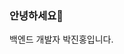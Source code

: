 ### 안녕하세요👋
백엔드 개발자 박진홍입니다.
<!--
**pjh2149/pjh2149** is a ✨ _special_ ✨ repository because its `README.md` (this file) appears on your GitHub profile.

Here are some ideas to get you started:
language
<img src="https://img.shields.io/#F7DF1E/javaScript-3766AB?style=flat-square&logo=simpleicons에서_아이콘이름&logoColor=white"/></a>&nbsp 

- 🔭 I’m currently working on ...
- 🌱 I’m currently learning ...
- 👯 I’m looking to collaborate on ...
- 🤔 I’m looking for help with ...
- 💬 Ask me about ...
- 📫 How to reach me: ...
- 😄 Pronouns: ...
- ⚡ Fun fact: ...
-->
